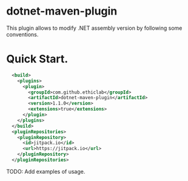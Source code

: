 # dotnet-maven-plugin

This plugin allows to modify .NET assembly version by following some conventions.

Quick Start.
============

`````xml
  <build>
    <plugins>
      <plugin>
        <groupId>com.github.ethiclab</groupId>
        <artifactId>dotnet-maven-plugin</artifactId>
        <version>1.1.0</version>
        <extensions>true</extensions>
      </plugin>
    </plugins>
  </build>
  <pluginRepositories>
    <pluginRepository>
      <id>jitpack.io</id>
      <url>https://jitpack.io</url>
    </pluginRepository>
  </pluginRepositories>
`````

TODO: Add examples of usage.
